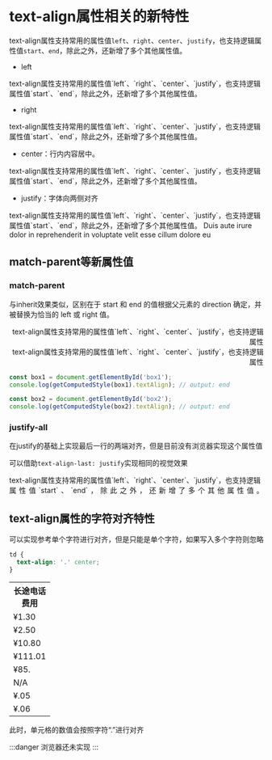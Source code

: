 # text-align属性相关的新特性

text-align属性支持常用的属性值`left`、`right`、`center`、`justify`，也支持逻辑属性值`start`、`end`，除此之外，还新增了多个其他属性值。

- left

<div class="w-full text-left">
text-align属性支持常用的属性值`left`、`right`、`center`、`justify`，也支持逻辑属性值`start`、`end`，除此之外，还新增了多个其他属性值。
</div>

- right

<div class="w-full text-right">
text-align属性支持常用的属性值`left`、`right`、`center`、`justify`，也支持逻辑属性值`start`、`end`，除此之外，还新增了多个其他属性值。
</div>

- center：行内内容居中。

<div class="w-full text-center">
text-align属性支持常用的属性值`left`、`right`、`center`、`justify`，也支持逻辑属性值`start`、`end`，除此之外，还新增了多个其他属性值。
</div>

- justify：字体向两侧对齐

<div class="w-full text-justify">
text-align属性支持常用的属性值`left`、`right`、`center`、`justify`，也支持逻辑属性值`start`、`end`，除此之外，还新增了多个其他属性值。 Duis aute irure dolor in reprehenderit in voluptate velit esse cillum dolore eu
</div>

## match-parent等新属性值

### match-parent

与inherit效果类似，区别在于 start 和 end 的值根据父元素的 direction 确定，并被替换为恰当的 left 或 right 值。

<div id="box1" style="direction: rtl" class="text-end">
<span style="text-align: match-parent">
text-align属性支持常用的属性值`left`、`right`、`center`、`justify`，也支持逻辑属性
</span>
</div>

<div id="box2" style="direction: rtl" class="text-end">
<span>
text-align属性支持常用的属性值`left`、`right`、`center`、`justify`，也支持逻辑属性
</span>
</div>

```js
const box1 = document.getElementById('box1');
console.log(getComputedStyle(box1).textAlign); // output: end

const box2 = document.getElementById('box2');
console.log(getComputedStyle(box2).textAlign); // output: end
```

### justify-all

在justify的基础上实现最后一行的两端对齐，但是目前没有浏览器实现这个属性值

可以借助`text-align-last: justify`实现相同的视觉效果

<div class="w-full" style="text-align-last: justify">
text-align属性支持常用的属性值`left`、`right`、`center`、`justify`，也支持逻辑属性值`start`、`end`，除此之外，还新增了多个其他属性值。
</div>

## text-align属性的字符对齐特性

可以实现参考单个字符进行对齐，但是只能是单个字符，如果写入多个字符则忽略

```css
td {
  text-align: '.' center;
}
```

<table>
<col width="40">
<tr> <th>长途电话费用</th></tr>
<tr> <td> ¥1.30</td></tr>
<tr> <td> ¥2.50</td></tr>
<tr> <td> ¥10.80</td></tr>
<tr> <td> ¥111.01</td></tr>
<tr> <td> ¥85.</td></tr>
<tr> <td> N/A</td></tr>
<tr> <td> ¥.05</td></tr>
<tr> <td> ¥.06</td></tr>
</table>

<style>
td {
  text-align: '.' center;
}
</style>

此时，单元格的数值会按照字符“.”进行对齐

:::danger
浏览器还未实现
:::
